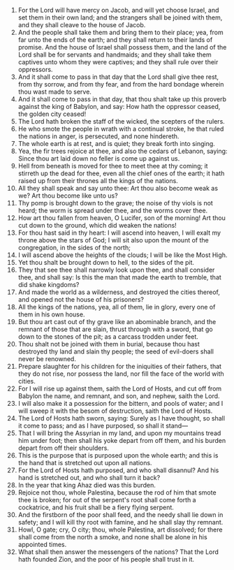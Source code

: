 1. For the Lord will have mercy on Jacob, and will yet choose Israel, and set them in their own land; and the strangers shall be joined with them, and they shall cleave to the house of Jacob.
2. And the people shall take them and bring them to their place; yea, from far unto the ends of the earth; and they shall return to their lands of promise. And the house of Israel shall possess them, and the land of the Lord shall be for servants and handmaids; and they shall take them captives unto whom they were captives; and they shall rule over their oppressors.
3. And it shall come to pass in that day that the Lord shall give thee rest, from thy sorrow, and from thy fear, and from the hard bondage wherein thou wast made to serve.
4. And it shall come to pass in that day, that thou shalt take up this proverb against the king of Babylon, and say: How hath the oppressor ceased, the golden city ceased!
5. The Lord hath broken the staff of the wicked, the scepters of the rulers.
6. He who smote the people in wrath with a continual stroke, he that ruled the nations in anger, is persecuted, and none hindereth.
7. The whole earth is at rest, and is quiet; they break forth into singing.
8. Yea, the fir trees rejoice at thee, and also the cedars of Lebanon, saying: Since thou art laid down no feller is come up against us.
9. Hell from beneath is moved for thee to meet thee at thy coming; it stirreth up the dead for thee, even all the chief ones of the earth; it hath raised up from their thrones all the kings of the nations.
10. All they shall speak and say unto thee: Art thou also become weak as we? Art thou become like unto us?
11. Thy pomp is brought down to the grave; the noise of thy viols is not heard; the worm is spread under thee, and the worms cover thee.
12. How art thou fallen from heaven, O Lucifer, son of the morning! Art thou cut down to the ground, which did weaken the nations!
13. For thou hast said in thy heart: I will ascend into heaven, I will exalt my throne above the stars of God; I will sit also upon the mount of the congregation, in the sides of the north;
14. I will ascend above the heights of the clouds; I will be like the Most High.
15. Yet thou shalt be brought down to hell, to the sides of the pit.
16. They that see thee shall narrowly look upon thee, and shall consider thee, and shall say: Is this the man that made the earth to tremble, that did shake kingdoms?
17. And made the world as a wilderness, and destroyed the cities thereof, and opened not the house of his prisoners?
18. All the kings of the nations, yea, all of them, lie in glory, every one of them in his own house.
19. But thou art cast out of thy grave like an abominable branch, and the remnant of those that are slain, thrust through with a sword, that go down to the stones of the pit; as a carcass trodden under feet.
20. Thou shalt not be joined with them in burial, because thou hast destroyed thy land and slain thy people; the seed of evil-doers shall never be renowned.
21. Prepare slaughter for his children for the iniquities of their fathers, that they do not rise, nor possess the land, nor fill the face of the world with cities.
22. For I will rise up against them, saith the Lord of Hosts, and cut off from Babylon the name, and remnant, and son, and nephew, saith the Lord.
23. I will also make it a possession for the bittern, and pools of water; and I will sweep it with the besom of destruction, saith the Lord of Hosts.
24. The Lord of Hosts hath sworn, saying: Surely as I have thought, so shall it come to pass; and as I have purposed, so shall it stand—
25. That I will bring the Assyrian in my land, and upon my mountains tread him under foot; then shall his yoke depart from off them, and his burden depart from off their shoulders.
26. This is the purpose that is purposed upon the whole earth; and this is the hand that is stretched out upon all nations.
27. For the Lord of Hosts hath purposed, and who shall disannul? And his hand is stretched out, and who shall turn it back?
28. In the year that king Ahaz died was this burden.
29. Rejoice not thou, whole Palestina, because the rod of him that smote thee is broken; for out of the serpent's root shall come forth a cockatrice, and his fruit shall be a fiery flying serpent.
30. And the firstborn of the poor shall feed, and the needy shall lie down in safety; and I will kill thy root with famine, and he shall slay thy remnant.
31. Howl, O gate; cry, O city; thou, whole Palestina, art dissolved; for there shall come from the north a smoke, and none shall be alone in his appointed times.
32. What shall then answer the messengers of the nations? That the Lord hath founded Zion, and the poor of his people shall trust in it.
